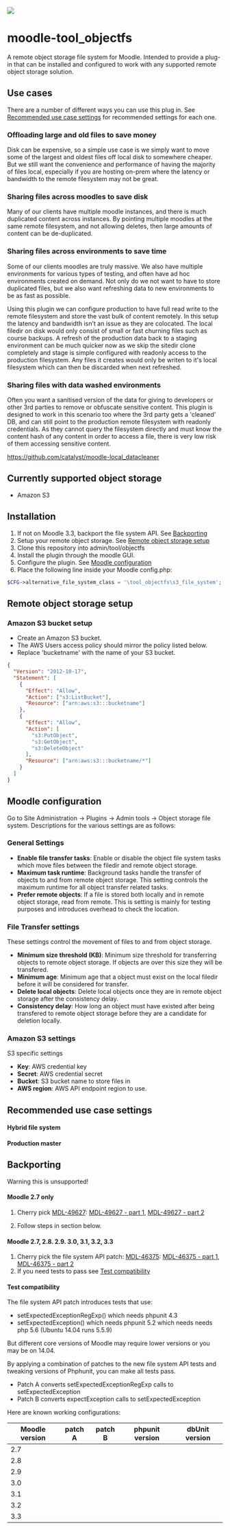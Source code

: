 <a href="https://travis-ci.org/catalyst/moodle-tool_objectfs">
<img src="https://travis-ci.org/catalyst/moodle-tool_objectfs.svg?branch=master">
</a>

# moodle-tool_objectfs

A remote object storage file system for Moodle. Intended to provide a plug-in that can be installed and configured to work with any supported remote object storage solution.

## Use cases
There are a number of different ways you can use this plug in. See [Recommended use case settings](#recommended-use-case-settings) for recommended settings for each one.

### Offloading large and old files to save money

Disk can be expensive, so a simple use case is we simply want to move some of the largest and oldest files off local disk to somewhere cheaper. But we still want the convenience and performance of having the majority of files local, especially if you are hosting on-prem where the latency or bandwidth to the remote filesystem may not be great.

### Sharing files across moodles to save disk

Many of our clients have multiple moodle instances, and there is much duplicated content across instances. By pointing multiple moodles at the same remote filesystem, and not allowing deletes, then large amounts of content can be de-duplicated.

### Sharing files across environments to save time

Some of our clients moodles are truly massive. We also have multiple environments for various types of testing, and often have ad hoc environments created on demand. Not only do we not want to have to store duplicated files, but we also want refreshing data to new environments to be as fast as possible.

Using this plugin we can configure production to have full read write to the remote filesystem and store the vast bulk of content remotely. In this setup the latency and bandwidth isn't an issue as they are colocated. The local filedir on disk would only consist of small or fast churning files such as course backups. A refresh of the production data back to a staging environment can be much quicker now as we skip the sitedir clone completely and stage is simple configured with readonly access to the production filesystem. Any files it creates would only be writen to it's local filesystem which can then be discarded when next refreshed.

### Sharing files with data washed environments

Often you want a sanitised version of the data for giving to developers or other 3rd parties to remove or obfuscate sensitive content. This plugin is designed to work in this scenario too where the 3rd party gets a 'cleaned' DB, and can still point to the production remote filesystem with readonly credentials. As they cannot query the filesystem directly and must know the content hash of any content in order to access a file, there is very low risk of them accessing sensitive content.

https://github.com/catalyst/moodle-local_datacleaner


## Currently supported object storage
- Amazon S3

## Installation
1. If not on Moodle 3.3, backport the file system API. See [Backporting](#backporting)
1. Setup your remote object storage. See [Remote object storage setup](#remote-object-storage-setup)
1. Clone this repository into admin/tool/objectfs
2. Install the plugin through the moodle GUI.
3. Configure the plugin. See [Moodle configuration](#moodle-configuration)
4. Place the following line inside your Moodle config.php:

```php
$CFG->alternative_file_system_class = '\tool_objectfs\s3_file_system';
```

## Remote object storage setup

### Amazon S3 bucket setup
- Create an Amazon S3 bucket.
- The AWS Users access policy should mirror the policy listed below.
- Replace 'bucketname' with the name of your S3 bucket.

```json
{
  "Version": "2012-10-17",
  "Statement": [
    {
      "Effect": "Allow",
      "Action": ["s3:ListBucket"],
      "Resource": ["arn:aws:s3:::bucketname"]
    },
    {
      "Effect": "Allow",
      "Action": [
        "s3:PutObject",
        "s3:GetObject",
        "s3:DeleteObject"
      ],
      "Resource": ["arn:aws:s3:::bucketname/*"]
    }
  ]
}
```

## Moodle configuration
Go to Site Administration -> Plugins -> Admin tools -> Object storage file system. Descriptions for the various settings are as follows:

### General Settings
- **Enable file transfer tasks**: Enable or disable the object file system tasks which move files between the filedir and remote object storage.
- **Maximum task runtime**: Background tasks handle the transfer of objects to and from remote object storage. This setting controls the maximum runtime for all object transfer related tasks.
- **Prefer remote objects**: If a file is stored both locally and in remote object storage, read from remote. This is setting is mainly for testing purposes and introduces overhead to check the location.

### File Transfer settings
These settings control the movement of files to and from object storage.

- **Minimum size threshold (KB)**: Minimum size threshold for transferring objects to remote object storage. If objects are over this size they will be transfered.
- **Minimum age**: Minimum age that a object must exist on the local filedir before it will be considered for transfer.
- **Delete local objects**: Delete local objects once they are in remote object storage after the consistency delay.
- **Consistency delay**: How long an object must have existed after being transfered to remote object storage before they are a candidate for deletion locally.

### Amazon S3 settings
S3 specific settings
- **Key**: AWS credential key
- **Secret**: AWS credential secret
- **Bucket**: S3 bucket name to store files in
- **AWS region**: AWS API endpoint region to use.

## Recommended use case settings

#### Hybrid file system

#### Production master

## Backporting
Warning this is unsupported!

#### Moodle 2.7 only
1. Cherry pick [MDL-49627](https://tracker.moodle.org/browse/MDL-49627):
[MDL-49627 - part 1](https://github.com/moodle/moodle/commit/b7067f065e6ce8d7587039094259ace3e0804663),
[MDL-49627 - part 2](https://github.com/moodle/moodle/commit/2b53b13ff7b7cb98f81d5ef98214a91dedc124af)

2. Follow steps in section below.


#### Moodle 2.7, 2.8. 2.9. 3.0, 3.1, 3.2, 3.3
1. Cherry pick the file system API patch: [MDL-46375](https://tracker.moodle.org/browse/MDL-46375):
[MDL-46375 - part 1](https://github.com/moodle/moodle/commit/16a34ae1892014a6ca3055a95ac7310442529a6c),
[MDL-46375 - part 2](https://github.com/moodle/moodle/commit/0c03db6a32fb217756e091b691f1e885b608781b)
2. If you need tests to pass see [Test compatibility](test-compatibility)


#### Test compatibility
The file system API patch introduces tests that use:
- setExpectedExceptionRegExp() which needs phpunit 4.3
- setExpectedException() which needs phpunit 5.2 which needs needs php 5.6 (Ubuntu 14.04 runs 5.5.9)

But different core versions of Moodle may require lower versions or you may be on 14.04.

By applying a combination of patches to the new file system API tests and tweaking versions of Phphunit, you can make all tests pass.

- Patch A converts setExpectedExceptionRegExp calls to setExpectedException
- Patch B converts expectException calls to setExpectedException

Here are known working configurations:

| Moodle version | patch A | patch B | phpunit version | dbUnit version |
|----------------|---------|---------|-----------------|----------------|
| 2.7            |         |         |                 |                |
| 2.8            |         |         |                 |                |
| 2.9            |         |         |                 |                |
| 3.0            |         |         |                 |                |
| 3.1            |         |         |                 |                |
| 3.2            |         |         |                 |                |
| 3.3            |         |         |                 |                ||





